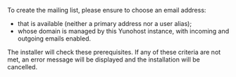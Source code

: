 To create the mailing list, please ensure to choose an email address:
- that is available (neither a primary address nor a user alias);
- whose domain is managed by this Yunohost instance, with incoming and outgoing emails enabled.

The installer will check these prerequisites. If any of these criteria are not met, an error message will be displayed and the installation will be cancelled.
